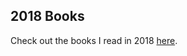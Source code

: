 ## 2018 Books

Check out the books I read in 2018 [here](https://www.goodreads.com/user_challenges/10215441).